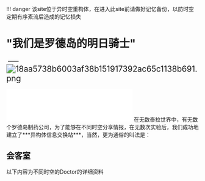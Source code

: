 !!! danger
    该site位于异时空重构体，在进入此site前请做好记忆备份，以防时空定期有序紊流后造成的记忆损失
# "我们是罗德岛的明日骑士"

 ​                                                                                                     ——
<img src="https://i.loli.net/2020/10/03/DBn2JN14ZRIH8yv.png" alt="18aa5738b6003af38b151917392ac65c1138b691.png" style="zoom:150%;" />

<iframe frameborder="no" border="0" marginwidth="0" marginheight="0" width=330 height=86 src="//music.163.com/outchain/player?type=2&id=1444021416&auto=1&height=66"></iframe>
在无数泰拉世界中，有无数个罗德岛制药公司，为了能够在不同时空分享情报，在无数次实验后，我们成功地建立了***异构体信息交换站***，当然，更为通俗的叫法是：

##                                                                          会客室

以下内容为不同时空的Doctor的详细资料



